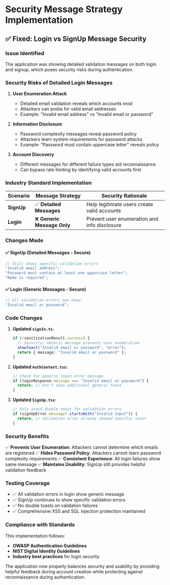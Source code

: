# Security Message Strategy Implementation

## ✅ Fixed: Login vs SignUp Message Security

### Issue Identified

The application was showing detailed validation messages on both login and signup, which poses security risks during authentication.

### Security Risks of Detailed Login Messages

1. **User Enumeration Attack**

   - Detailed email validation reveals which accounts exist
   - Attackers can probe for valid email addresses
   - Example: "Invalid email address" vs "Invalid email or password"

2. **Information Disclosure**

   - Password complexity messages reveal password policy
   - Attackers learn system requirements for password attacks
   - Example: "Password must contain uppercase letter" reveals policy

3. **Account Discovery**
   - Different messages for different failure types aid reconnaissance
   - Can bypass rate limiting by identifying valid accounts first

### Industry Standard Implementation

| Scenario   | Message Strategy            | Security Rationale                           |
| ---------- | --------------------------- | -------------------------------------------- |
| **SignUp** | ✅ **Detailed Messages**    | Help legitimate users create valid accounts  |
| **Login**  | ❌ **Generic Message Only** | Prevent user enumeration and info disclosure |

### Changes Made

#### ✅ SignUp (Detailed Messages - Secure)

```typescript
// Still shows specific validation errors
"Invalid email address";
"Password must contain at least one uppercase letter";
"Name is required";
```

#### ✅ Login (Generic Messages - Secure)

```typescript
// All validation errors now show:
"Invalid email or password";
```

### Code Changes

1. **Updated `signIn.ts`**:

   ```typescript
   if (!sanitizationResult.success) {
     // Security: Generic message prevents user enumeration
     showToast("Invalid email or password", "error");
     return { message: "Invalid email or password" };
   }
   ```

2. **Updated `AuthContext.tsx`**:

   ```typescript
   // Check for generic login error message
   if (loginResponse.message === "Invalid email or password") {
     return; // Don't show additional generic toast
   }
   ```

3. **Updated `SignUp.tsx`**:
   ```typescript
   // Only avoid double toast for validation errors
   if (signUpError.message?.startsWith("Invalid input")) {
     return; // Validation error already showed specific toast
   }
   ```

### Security Benefits

✅ **Prevents User Enumeration**: Attackers cannot determine which emails are registered
✅ **Hides Password Policy**: Attackers cannot learn password complexity requirements
✅ **Consistent Experience**: All login failures show same message
✅ **Maintains Usability**: SignUp still provides helpful validation feedback

### Testing Coverage

- ✅ All validation errors in login show generic message
- ✅ SignUp continues to show specific validation errors
- ✅ No double toasts on validation failures
- ✅ Comprehensive XSS and SQL injection protection maintained

### Compliance with Standards

This implementation follows:

- **OWASP Authentication Guidelines**
- **NIST Digital Identity Guidelines**
- **Industry best practices** for login security

The application now properly balances security and usability by providing helpful feedback during account creation while protecting against reconnaissance during authentication.
